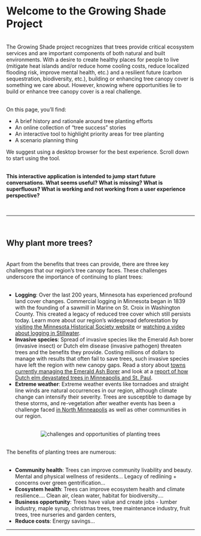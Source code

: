 
# Welcome to the Growing Shade Project

<br> The Growing Shade project recognizes that trees provide critical
ecosystem services and are important components of both natural and
built environments. With a desire to create healthy places for people to
live (mitigate heat islands and/or reduce home cooling costs, reduce
localized flooding risk, improve mental health, etc.) and a resilient
future (carbon sequestration, biodiversity, etc.), building or enhancing
tree canopy cover is something we care about. However, knowing where
opportunities lie to build or enhance tree canopy cover is a real
challenge.

<br> On this page, you’ll find:

-   A brief history and rationale around tree planting efforts
-   An online collection of “tree success” stories
-   An interactive tool to highlight priority areas for tree planting
-   A scenario planning thing

We suggest using a desktop browser for the best experience. Scroll down
to start using the tool.

<br> **This interactive application is intended to jump start future
conversations. What seems useful? What is missing? What is superfluous?
What is working and not working from a user experience perspective?**

<br>
<hr>

<br>

## Why plant more trees?

<br> Apart from the benefits that trees can provide, there are three key
challenges that our region’s tree canopy faces. These challenges
underscore the importance of continuing to plant trees: <br> <br>

-   **Logging**: Over the last 200 years, Minnesota has experienced
    profound land cover changes. Commercial logging in Minnesota began
    in 1839 with the founding of a sawmill in Marine on St. Croix in
    Washington County. This created a legacy of reduced tree cover which
    still persists today. Learn more about our region’s widespread
    deforestation by
    <a href = 'https://www.mnhs.org/foresthistory/learn/logging' target = '_blank'>visiting
    the Minnesota Historical Society website</a> or
    <a href = 'https://www.youtube.com/watch?v=HhqP6ghXKaU&t=1s' target = '_blank'>watching
    a video about logging in Stillwater</a>.
-   **Invasive species**: Spread of invasive species like the Emerald
    Ash borer (invasive insect) or Dutch elm disease (invasive pathogen)
    threaten trees and the benefits they provide. Costing millions of
    dollars to manage with results that often fail to save trees, such
    invasive species have left the region with new canopy gaps. Read a
    story about
    <a href = 'https://www.mprnews.org/story/2015/03/15/ash-borer' target = '_blank'>towns
    currently managing the Emerald Ash Borer</a> and look at a
    <a href = 'http://collections.mnhs.org/mnhistorymagazine/articles/65/v65i02p44-53.pdf' target = '_blank'>report
    of how Dutch elm devastated trees in Minneapolis and St. Paul</a>.
-   **Extreme weather**: Extreme weather events like tornadoes and
    straight line winds are natural occurrences in our region, although
    climate change can intensify their severity. Trees are susceptible
    to damage by these storms, and re-vegetation after weather events
    has been a challenge faced
    <a href = 'https://sahanjournal.com/climate/northside-tornado-recovery/' target = '_blank'>in
    North Minneapolis</a> as well as other communities in our region.

<br>
<center>
<img src="www/schematic.png" alt = "challenges and opportunities of planting trees">
</center>

<br> The benefits of planting trees are numerous: <br> <br>

-   **Community health**: Trees can improve community livability and
    beauty. Mental and physical wellness of residents… Legacy of
    redlining + concerns over green gentrification…
-   **Ecosystem health**: Trees can improve ecosystem health and climate
    resilience…. Clean air, clean water, habitat for biodiversity….
-   **Business opportunity**: Trees have value and create jobs - lumber
    industry, maple syrup, christmas trees, tree maintenance industry,
    fruit trees, tree nurseries and garden centers,
-   **Reduce costs**: Energy savings…

<!-- <br> -->
<!-- There are many dimensions that can and should be considered when deciding where to plant trees. -->
<!-- - **Existing tree cover**: knowing which areas have relatively low tree cover versus areas that have relatively high tree cover can help direct tree planting efforts.  -->
<!-- - **Equity**: communities of color and other marginalized groups disproportionately live in areas which lack tree cover and/or have high negative externalities which could be mitigated in part by tree cover (air pollution, etc.) -->
<!-- - **Existing land use**: information about land use can help direct messaging and outreach (ie if opportunities exist for planting trees within residential area, the messaging will look very different than if the greatest opportunities for planting trees lies within commercial zoned areas) -->
<!-- - Other: ... -->
<!-- <br> -->
<!-- Similarly, there are multiple things to consider in making a useful tool: -->
<!-- - **Understandable**: clear and actionable conclusions need to be drawn from complex and disparate data sources. Conclusions should be understandable to the general public (given that tree planting fundamentally impacts people and neighborhoods), to practitioners (to make informed decisions about planting trees), and to subject matter experts (to facilitate the iterative nature of this work and ensure the tool incorporates the best available research).  -->
<!-- - **Narrative**: planting trees today will change the trajectory of a neighborhood's canopy for the future. Incorporating stories needs to be part of the tool... -->
<!-- - **Research-based**: this tool should incorporate relevant research and be transparent in our methods. This tool should be designed flexibly so that new research and new data sources can improve the conclusions (especially around climate resiliency/adaptation), spatial accuracy (down to 1m in accuracy would be the gold standard), and geographic spread (expanding from the Twin Cities region to statewide and beyond) of this tool.  -->
<!-- - **Interactive**: knowing that different funding programs and/or local priorities will dictate on-the-ground action (of planting trees), this tool should allow for users to set their own prioritization scheme if they so desire. -->
<!-- <br> -->
<!-- This data was aggregated to help facilitate discussions around enhancing our region's tree canopy in order to improve climate resilience, livability, and beauty. Of course, important pieces are missing, not fully unpacked, and/or tied together in incomplete ways. For instance, there are practical limitations on data availability/vintage/accuracy/spatial resolution. There are also limitations on which parts of the discussion data can contribute to ("yes" to identifying ares which might be suitable for tree planting, "no" (at the moment) to knowing which tree species might be most suitable for the location). -->
<!-- <br> -->
<!-- This is a quick and dirty test to see if this works. And/or if it would be useful to jump start future conversations. If this seems like a useful approach, let's think more critically about everything. -->
<!-- <br> -->
<!-- ## Methods -->
<!-- Pulling together: -->
<!-- - "Greenness" (normalized difference vegetation index (NDVI) from Sentinel-2, peak NDVI in 2020 aggregated to the block group level and also at 10x10m resolution) -->
<!-- - Equity considerations data -->
<!-- - Existing land use -->
<hr>

